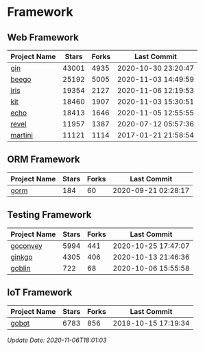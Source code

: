 # Framework

## Web Framework
| Project Name | Stars | Forks | Last Commit |
| ------------ | ----- | ----- | ----------- |
| [gin](https://github.com/gin-gonic/gin) | 43001 | 4935 | 2020-10-30 23:20:47 |
| [beego](https://github.com/astaxie/beego) | 25192 | 5005 | 2020-11-03 14:49:59 |
| [iris](https://github.com/kataras/iris) | 19354 | 2127 | 2020-11-06 12:19:53 |
| [kit](https://github.com/go-kit/kit) | 18460 | 1907 | 2020-11-03 15:30:51 |
| [echo](https://github.com/labstack/echo) | 18413 | 1646 | 2020-11-05 12:55:55 |
| [revel](https://github.com/revel/revel) | 11957 | 1387 | 2020-07-12 05:57:36 |
| [martini](https://github.com/go-martini/martini) | 11121 | 1114 | 2017-01-21 21:58:54 |

## ORM Framework
| Project Name | Stars | Forks | Last Commit |
| ------------ | ----- | ----- | ----------- |
| [gorm](https://github.com/jinzhu/gorm) | 184 | 60 | 2020-09-21 02:28:17 |

## Testing Framework
| Project Name | Stars | Forks | Last Commit |
| ------------ | ----- | ----- | ----------- |
| [goconvey](https://github.com/smartystreets/goconvey) | 5994 | 441 | 2020-10-25 17:47:07 |
| [ginkgo](https://github.com/onsi/ginkgo) | 4305 | 406 | 2020-10-13 21:46:36 |
| [goblin](https://github.com/franela/goblin) | 722 | 68 | 2020-10-06 15:55:58 |

## IoT Framework
| Project Name | Stars | Forks | Last Commit |
| ------------ | ----- | ----- | ----------- |
| [gobot](https://github.com/hybridgroup/gobot) | 6783 | 856 | 2019-10-15 17:19:34 |

*Update Date: 2020-11-06T18:01:03*